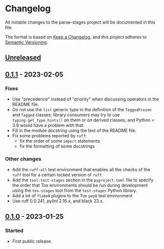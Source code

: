 # Changelog

All notable changes to the parse-stages project will be documented in this file.

The format is based on [Keep a Changelog](https://keepachangelog.com/en/1.0.0/),
and this project adheres to [Semantic Versioning](https://semver.org/spec/v2.0.0.html).

## [Unreleased]

## [0.1.1] - 2023-02-05

### Fixes

- Use "precedence" instead of "priority" when discussing operators in
  the README file.
- Do not use the `list` generic type in the definition of the `TaggedFrozen` and
  `Tagged` classes; library consumers may try to use `typing.get_type_hints()` on
  them or on derived classes, and Python < 3.9 would have a problem with that.
- Fill in the module docstring using the text of the README file.
- Fix some problems reported by `ruff`:
    - fix the order of some `import` statements
    - fix the formatting of some docstrings

### Other changes

- Add the `ruff-all` test environment that enables all the checks of the `ruff`
  tool for a certain locked version of `ruff`.
- Add the `tool.test-stages` section in the `pyproject.toml` file to specify
  the order that Tox environments should be run during development using
  the `tox-stages` tool from the `test-stages` Python library.
- Add a lot of `flake8` plugins to the Tox `pep8` test environment
- Use ruff 0.0.241, pylint 2.16.x, and black 23.x.

## [0.1.0] - 2023-01-25

### Started

- First public release.

[Unreleased]: https://gitlab.com/ppentchev/parse-stages/-/compare/release%2F0.1.0...main
[0.1.1]: https://gitlab.com/ppentchev/parse-stages/-/tags/release%2F0.1.1
[0.1.0]: https://gitlab.com/ppentchev/parse-stages/-/tags/release%2F0.1.0
